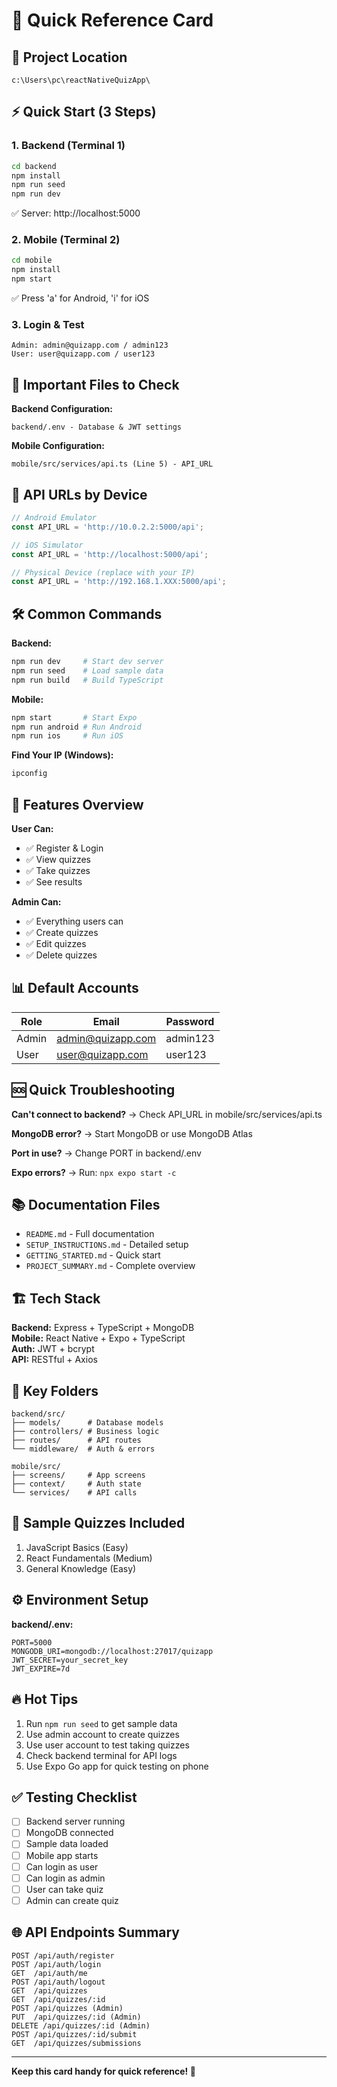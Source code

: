 # 🚀 Quick Reference Card

## 📁 Project Location
```
c:\Users\pc\reactNativeQuizApp\
```

## ⚡ Quick Start (3 Steps)

### 1. Backend (Terminal 1)
```bash
cd backend
npm install
npm run seed
npm run dev
```
✅ Server: http://localhost:5000

### 2. Mobile (Terminal 2)
```bash
cd mobile
npm install
npm start
```
✅ Press 'a' for Android, 'i' for iOS

### 3. Login & Test
```
Admin: admin@quizapp.com / admin123
User: user@quizapp.com / user123
```

## 🔑 Important Files to Check

**Backend Configuration:**
```
backend/.env - Database & JWT settings
```

**Mobile Configuration:**
```
mobile/src/services/api.ts (Line 5) - API_URL
```

## 📱 API URLs by Device

```typescript
// Android Emulator
const API_URL = 'http://10.0.2.2:5000/api';

// iOS Simulator
const API_URL = 'http://localhost:5000/api';

// Physical Device (replace with your IP)
const API_URL = 'http://192.168.1.XXX:5000/api';
```

## 🛠️ Common Commands

**Backend:**
```bash
npm run dev     # Start dev server
npm run seed    # Load sample data
npm run build   # Build TypeScript
```

**Mobile:**
```bash
npm start       # Start Expo
npm run android # Run Android
npm run ios     # Run iOS
```

**Find Your IP (Windows):**
```bash
ipconfig
```

## 🎯 Features Overview

**User Can:**
- ✅ Register & Login
- ✅ View quizzes
- ✅ Take quizzes
- ✅ See results

**Admin Can:**
- ✅ Everything users can
- ✅ Create quizzes
- ✅ Edit quizzes
- ✅ Delete quizzes

## 📊 Default Accounts

| Role  | Email                 | Password  |
|-------|-----------------------|-----------|
| Admin | admin@quizapp.com     | admin123  |
| User  | user@quizapp.com      | user123   |

## 🆘 Quick Troubleshooting

**Can't connect to backend?**
→ Check API_URL in mobile/src/services/api.ts

**MongoDB error?**
→ Start MongoDB or use MongoDB Atlas

**Port in use?**
→ Change PORT in backend/.env

**Expo errors?**
→ Run: `npx expo start -c`

## 📚 Documentation Files

- `README.md` - Full documentation
- `SETUP_INSTRUCTIONS.md` - Detailed setup
- `GETTING_STARTED.md` - Quick start
- `PROJECT_SUMMARY.md` - Complete overview

## 🏗️ Tech Stack

**Backend:** Express + TypeScript + MongoDB  
**Mobile:** React Native + Expo + TypeScript  
**Auth:** JWT + bcrypt  
**API:** RESTful + Axios

## 📂 Key Folders

```
backend/src/
├── models/      # Database models
├── controllers/ # Business logic
├── routes/      # API routes
└── middleware/  # Auth & errors

mobile/src/
├── screens/     # App screens
├── context/     # Auth state
└── services/    # API calls
```

## 🎨 Sample Quizzes Included

1. JavaScript Basics (Easy)
2. React Fundamentals (Medium)
3. General Knowledge (Easy)

## ⚙️ Environment Setup

**backend/.env:**
```env
PORT=5000
MONGODB_URI=mongodb://localhost:27017/quizapp
JWT_SECRET=your_secret_key
JWT_EXPIRE=7d
```

## 🔥 Hot Tips

1. Run `npm run seed` to get sample data
2. Use admin account to create quizzes
3. Use user account to test taking quizzes
4. Check backend terminal for API logs
5. Use Expo Go app for quick testing on phone

## ✅ Testing Checklist

- [ ] Backend server running
- [ ] MongoDB connected
- [ ] Sample data loaded
- [ ] Mobile app starts
- [ ] Can login as user
- [ ] Can login as admin
- [ ] User can take quiz
- [ ] Admin can create quiz

## 🌐 API Endpoints Summary

```
POST /api/auth/register
POST /api/auth/login
GET  /api/auth/me
POST /api/auth/logout
GET  /api/quizzes
GET  /api/quizzes/:id
POST /api/quizzes (Admin)
PUT  /api/quizzes/:id (Admin)
DELETE /api/quizzes/:id (Admin)
POST /api/quizzes/:id/submit
GET  /api/quizzes/submissions
```

---

**Keep this card handy for quick reference! 📌**
